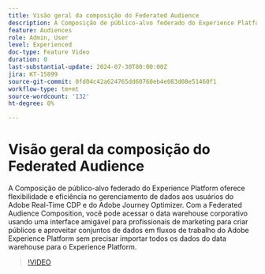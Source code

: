 ```yaml
---
title: Visão geral da composição do Federated Audience
description: A Composição de público-alvo federado do Experience Platform oferece flexibilidade e eficiência no gerenciamento de dados aos usuários do Adobe Real-Time CDP e do Adobe Journey Optimizer. Com a Federated Audience Composition, você pode acessar o data warehouse corporativo usando uma interface amigável para profissionais de marketing para criar públicos e aproveitar conjuntos de dados em fluxos de trabalho do Adobe Experience Platform sem precisar importar todos os dados do data warehouse para o Experience Platform.
feature: Audiences
role: Admin, User
level: Experienced
doc-type: Feature Video
duration: 0
last-substantial-update: 2024-07-30T00:00:00Z
jira: KT-15899
source-git-commit: 0fd04c42a624765dd60760eb4e083d08e51460f1
workflow-type: tm+mt
source-wordcount: '132'
ht-degree: 0%

---
```



# Visão geral da composição do Federated Audience

A Composição de público-alvo federado do Experience Platform oferece flexibilidade e eficiência no gerenciamento de dados aos usuários do Adobe Real-Time CDP e do Adobe Journey Optimizer. Com a Federated Audience Composition, você pode acessar o data warehouse corporativo usando uma interface amigável para profissionais de marketing para criar públicos e aproveitar conjuntos de dados em fluxos de trabalho do Adobe Experience Platform sem precisar importar todos os dados do data warehouse para o Experience Platform.

>[!VIDEO](https://video.tv.adobe.com/v/3432261/?learn=on)
